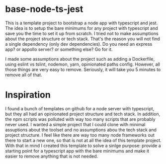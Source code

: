 # base-node-ts-jest

This is a template project to bootstrap a node app with typescript and jest. The idea is to setup the bare minimums for any project with typescript and save you the time to set it up from scratch. I tried not to make assumptions about the project structure or tech stack. That's the reason you will not find a single dependency (only dev dependencies). Do you need an express app? or appollo server? or something else? Go for it.

I made some assumptions about the project such as adding a Dockerfile, using eslint vs tslint, nodemon, yarn, opinionated paths config. However, all those things are very easy to remove. Seriously, it will take you 5 minutes to remove all of that.

# Inspiration

I found a bunch of templates on github for a node server with typescript, but they all had an opinionated project structure and tech stack. In addition, the npm scripts was polluted with way too many scripts that are probably never used. I wanted a simple project that I could clone with minimal assuptions about the toolset and no assumptions abou the tech stack and project structure. I feel like there are way too many node frameworks out there to start a new one, so that is not at all the idea of this template project. With that in mind I created this template to solve a sinlge purpose: provide a starting point for a typescript app with the bare minimums and make it easier to remove anything that is not needed.
